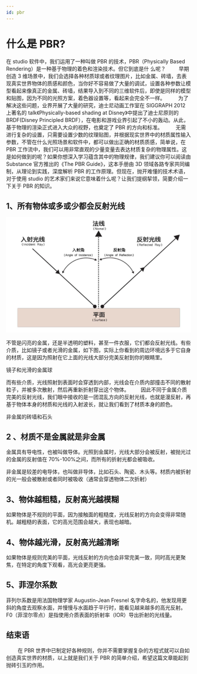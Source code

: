 ```yaml
---
id: pbr
---
```


# 什么是 PBR? 


   在 studio 软件中，我们运用了一种叫做 PBR 的技术，PBR（Physically Based Rendering）是一种基于物理的着色和渲染技术。但它到底是什 么呢？
        早期创造 3 维场景中，我们会选择各种材质球或者纹理图片，比如金属、砖墙，去表现真实世界物体的质感和颜色，当你好不容易做了大量的调试，设置各种参数让模型看起来像真正的金属、砖墙，结果导入到不同的三维软件后，即使是同样的模型和贴图，因为不同的光照方案，着色器设置等，看起来会完全不一样。
        为了解决这些问题，业界开展了大量的研究，迪士尼动画工作室在 SIGGRAPH 2012 上著名的 talk《Physically-based shading at Disney》中提出了迪士尼原则的 BRDF(Disney Principled BRDF），在电影和游戏业界引起了不小的轰动。从此，基于物理的渲染正式进入大众的视野，也奠定了 PBR 的方向和标准。
        无需进行复杂的设置，只需要设置少数的纹理贴图，并根据现实世界中的材质属性输入参数，不管在什么光照场景和软件中，都可以做出正确的材质质感，简单说，在 PBR 工作流中，我们可以用非常直观的少量变量去表达材质复杂的物理属性。这是如何做到的呢？如果你想深入学习蕴含其中的物理规律，我们建议你可以阅读由 Substance 官方推出的《The PBR Guide》，这本手册由 3D 领域各路专家共同编制，从理论到实践，深度解析 PBR 的工作原理。但现在，抛开难懂的技术术语，对于使用 studio 的艺术家们来说它意味着什么呢？让我们提纲挈领，简要介绍一下关于 PBR 的知识。

## 1、所有物体或多或少都会反射光线

![pbr](../../assets/studio/pbr-1.png)

不管是闪亮的金属，还是半透明的塑料，甚至一件衣服，它们都会反射光线。有些介质，比如镜子或者光滑的金属，如下图，实际上你看到的周边环境远多于它自身的材质，这是因为照射在它上面的光线大部分完美反射到你的眼睛里。

镜子和光滑的金属球

而有些介质，光线照射到表面时会穿透到内部，光线会在介质内部撞击不同的散射粒子，并被多次散射，然后再重新折射穿出这个物体。        因此不同于金属介质完美的反射光线，我们眼中接收的是一团混乱方向的反射光线，也就是漫反射，再基于物体本身的材质和光线的入射波长，就让我们看到了材质本身的颜色。

非金属的砖墙和石头

## 2 、材质不是金属就是非金属

金属具有导电性，也被叫做导体。光照到金属时，光线大部分会被反射，被抛光过的金属的反射值在 70%-100%之间，而所有的折射光都会被吸收。

非金属是较差的电导体，也叫做非导体，比如石头、陶瓷、木头等。材质内被折射的光一般会被散射或者同时被吸收（通常会穿透物体二次折射）

## 3、物体越粗糙，反射高光越模糊
如果物体是不规则的平面，因为接触面的粗糙度，光线反射的方向会变得非常随机。越粗糙的表面，它的高光范围会越大，表现也越暗。

## 4、物体越光滑，反射高光越清晰

如果物体是规则完美的平面，光线反射的方向也会非常完美一致，同时高光更聚焦，在特定的角度下观看，高光会更亮更强。

## 5、菲涅尔系数
菲列尔系数是用法国物理学家 Augustin-Jean Fresnel 名字命名的，他发现用更斜的角度去观察水面，并慢慢与水面趋于平行时，能看见越来越多的高光反射。F0（菲涅尔零点）是指使用介质表面的折射率（IOR）导出折射的光线量。

## 结束语
        在 PBR 世界中已制定好各种规则，你并不需要掌握复杂的方程式就可以自如创造真实世界的材质，以上就是我们关于 PBR 的简单介绍，希望这篇文章能起到抛砖引玉的作用。

